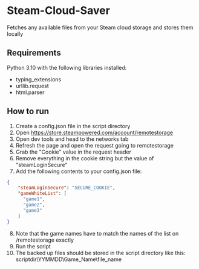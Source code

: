 # Steam-Cloud-Saver
Fetches any available files from your Steam cloud storage and stores them locally

## Requirements
Python 3.10 with the following libraries installed:
* typing_extensions
* urllib.request
* html.parser

## How to run
1. Create a config.json file in the script directory
2. Open https://store.steampowered.com/account/remotestorage
3. Open dev tools and head to the networks tab
4. Refresh the page and open the request going to remotestorage
5. Grab the "Cookie" value in the request header
6. Remove everything in the cookie string but the value of "steamLoginSecure"
7. Add the following contents to your config.json file:
```json
{
    "steamLoginSecure": "SECURE_COOKIE",
    "gameWhiteList": [
      "game1",
      "game2",
      "game3"
    ]
}
```
8. Note that the game names have to match the names of the list on /remotestorage exactly
9. Run the script
10. The backed up files should be stored in the script directory like this: scriptdir\YYMMDD\Game_Name\file_name
